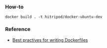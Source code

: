 ### How-to

```
docker build . -t hitripod/docker-ubuntu-dev
```

### Reference

- [Best practives for writing Dockerfiles](https://docs.docker.com/engine/articles/dockerfile_best-practices/)
